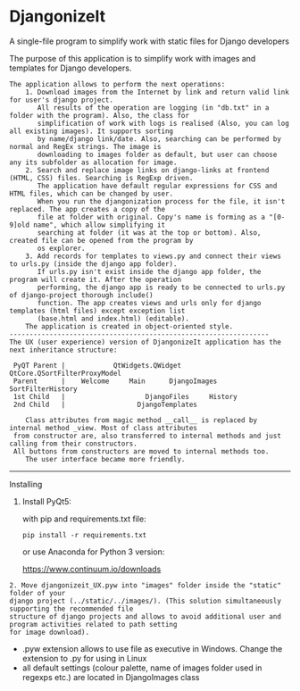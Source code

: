 # DjangonizeIt
A single-file program to simplify work with static files for Django developers

The purpose of this application is to simplify work with images and templates for Django developers.

    The application allows to perform the next operations:
        1. Download images from the Internet by link and return valid link for user's django project.
           All results of the operation are logging (in "db.txt" in a folder with the program). Also, the class for
           simplification of work with logs is realised (Also, you can log all existing images). It supports sorting
           by name/django link/date. Also, searching can be performed by normal and RegEx strings. The image is
           downloading to images folder as default, but user can choose any its subfolder as allocation for image.
        2. Search and replace image links on django-links at frontend (HTML, CSS) files. Searching is RegExp driven.
           The application have default regular expressions for CSS and HTML files, which can be changed by user.
           When you run the djangonization process for the file, it isn't replaced. The app creates a copy of the 
           file at folder with original. Copy's name is forming as a "[0-9]old name", which allow simplifying it 
           searching at folder (it was at the top or bottom). Also, created file can be opened from the program by 
           os explorer.
        3. Add records for templates to views.py and connect their views to urls.py (inside the django app folder). 
           If urls.py isn't exist inside the django app folder, the program will create it. After the operation 
           performing, the django app is ready to be connected to urls.py of django-project thorough include() 
           function. The app creates views and urls only for django templates (html files) except exception list 
           (base.html and index.html) (editable).
        The application is created in object-oriented style.
    -----------------------------------------------------------------
    The UX (user experience) version of DjangonizeIt application has the next inheritance structure:

     PyQT Parent |            QtWidgets.QWidget                           QtCore.QSortFilterProxyModel
     Parent      |    Welcome     Main      DjangoImages                        SortFilterHistory
     1st Child   |                    DjangoFiles     History
     2nd Child   |                  DjangoTemplates

        Class attributes from magic method __call__ is replaced by internal method _view. Most of class attributes
     from constructor are, also transferred to internal methods and just calling from their constructors. 
     All buttons from constructors are moved to internal methods too.
        The user interface became more friendly.

***

Installing

   1. Install PyQt5: 
   
        with pip and requirements.txt file:
        ```
        pip install -r requirements.txt
        ```

        or use Anaconda for Python 3 version:
        
        https://www.continuum.io/downloads

    2. Move djangonizeit_UX.pyw into "images" folder inside the "static" folder of your
    django project (../static/../images/). (This solution simultaneously supporting the recommended file
    structure of django projects and allows to avoid additional user and program activities related to path setting
    for image download).

 * .pyw extension allows to use file as executive in Windows. Change the extension to .py for using in Linux
 * all default settings (colour palette, name of images folder used in regexps etc.) are located in DjangoImages class

